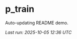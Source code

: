 # p_train

Auto-updating README demo.

<!--START_SECTION:status-->
_Last run: 2025-10-05 12:36 UTC_
<!--END_SECTION:status-->

























































































































































































































































































































































































































































































































































































































































































































































































































































































































































































































































































